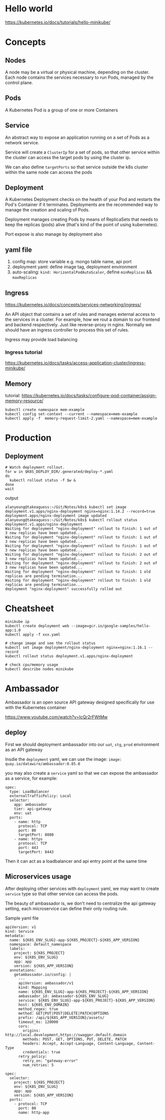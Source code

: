 # Hello world
https://kubernetes.io/docs/tutorials/hello-minikube/

# Concepts

## Nodes
A node may be a virtual or physical machine, depending on the cluster. Each node contains the services necessary to run Pods, managed by the control plane.

## Pods
A Kubernetes Pod is a group of one or more Containers

## Service
An abstract way to expose an application running on a set of Pods as a network service.

Service will create a `ClusterIp` for a set of pods, so that other service within the cluster can access the target pods by using the cluster ip.

We can also define `targetPorts` so that service outside the k8s cluster within the same node can access the pods

## Deployment
A Kubernetes Deployment checks on the health of your Pod and restarts the Pod's Container if it terminates. Deployments are the recommended way to manage the creation and scaling of Pods.

Deployment manages creating Pods by means of ReplicaSets that needs to keep the replicas (pods) alive (that's kind of the point of using kubernetes).

Port expose is also manage by deployment also

## yaml file
1. config map: store variable e.g. mongo table name, api port
2. deployment yaml: define image tag, deployment environment
3. auto-scaling: `kind: HorizontalPodAutoScaler`, define `minReplicas` && `maxReplicas`

## Ingress
https://kubernetes.io/docs/concepts/services-networking/ingress/

An API object that contains a set of rules and manages external access to the services in a cluster. For example, how we rout a domain to our frontend and backend respectively. Just like reverse-proxy in nginx. Normally we should have an ingress controller to process this set of rules.

Ingress may provide load balancing

### Ingress tutorial
https://kubernetes.io/docs/tasks/access-application-cluster/ingress-minikube/

## Memory
tutorial: https://kubernetes.io/docs/tasks/configure-pod-container/assign-memory-resource/
```
kubectl create namespace mem-example
kubectl config set-context --current --namespace=mem-example
kubectl apply -f  memory-request-limit-2.yaml --namespace=mem-example
```

# Production
## Deployment
```
# Watch deployment rollout.
for w in $K8S_DEPLOY_DIR/.generated/deploy-*.yaml
do
  kubectl rollout status -f $w &
done
wait
```
output
```
alanyeung@takeaguess:~/Git/Notes/k8s$ kubectl set image deployment.v1.apps/nginx-deployment nginx=nginx:1.14.2 --record=true
deployment.apps/nginx-deployment image updated
alanyeung@takeaguess:~/Git/Notes/k8s$ kubectl rollout status deployment.v1.apps/nginx-deployment
Waiting for deployment "nginx-deployment" rollout to finish: 1 out of 3 new replicas have been updated...
Waiting for deployment "nginx-deployment" rollout to finish: 1 out of 3 new replicas have been updated...
Waiting for deployment "nginx-deployment" rollout to finish: 1 out of 3 new replicas have been updated...
Waiting for deployment "nginx-deployment" rollout to finish: 2 out of 3 new replicas have been updated...
Waiting for deployment "nginx-deployment" rollout to finish: 2 out of 3 new replicas have been updated...
Waiting for deployment "nginx-deployment" rollout to finish: 1 old replicas are pending termination...
Waiting for deployment "nginx-deployment" rollout to finish: 1 old replicas are pending termination...
deployment "nginx-deployment" successfully rolled out
```
# Cheatsheet
```
minikube ip
kubectl create deployment web --image=gcr.io/google-samples/hello-app:1.0
kubectl apply -f xxx.yaml

# change image and see the rollout status
kubectl set image deployment/nginx-deployment nginx=nginx:1.16.1 --record
kubectl rollout status deployment.v1.apps/nginx-deployment

# check cpu/memory usage
kubectl describe nodes minikube
```

# Ambassador

Ambassador is an open source API gateway designed specifically for use with the Kubernetes container

https://www.youtube.com/watch?v=IcQr2rFWtMw

## deploy

First we should deployment ambassador into our `uat`, `stg`, `prod` environment as an API gateway   

Insdie the `deployment` yaml, we can use the image: `image: quay.io/datawire/ambassador:0.85.0`

you may also create a `service` yaml so that we can expose the ambassador as a service, for example:
```
spec:
  type: LoadBalancer
  externalTrafficPolicy: Local
  selector:
    app: ambassador
    tier: api-gateway
    env: uat
  ports:
    - name: http
      protocol: TCP
      port: 80
      targetPort: 8080
    - name: https
      protocol: TCP
      port: 443
      targetPort: 8443
```

Then it can act as a loadbalancer and api entry point at the same time

## Microservices usage
After deploying other services with `deployment` yaml, we may want to create `service` type so that other service can access the pods.

The beauty of ambassador is, we don't need to centralize the api gateway setting, each microservice can define their only routing rule. 

Sample yaml file
```
apiVersion: v1
kind: Service
metadata:
  name: ${K8S_ENV_SLUG}-app-${K8S_PROJECT}-${K8S_APP_VERSION}
  namespace: default_namespace
  labels:
    project: ${K8S_PROJECT}
    env: ${K8S_ENV_SLUG}
    app: app
    version: ${K8S_APP_VERSION}
  annotations:
    getambassador.io/config: |
      ---
      apiVersion: ambassador/v1
      kind: Mapping
      name: ${K8S_ENV_SLUG}-app-${K8S_PROJECT}-${K8S_APP_VERSION}
      ambassador_id: ambassador-${K8S_ENV_SLUG}
      service: ${K8S_ENV_SLUG}-app-${K8S_PROJECT}-${K8S_APP_VERSION}
      host: ${K8S_ENV_DOMAIN}
      method_regex: true
      method: GET|PUT|POST|DELETE|PATCH|OPTIONS
      prefix: /api/${K8S_APP_VERSION}/assets/
      timeout_ms: 120000
      cors:
        origins: http://local.development,https://swagger.default.domain
        methods: POST, GET, OPTIONS, PUT, DELETE, PATCH
        headers: Accept, Accept-Language, Content-Language, Content-Type
        credentials: true
      retry_policy:
        retry_on: "gateway-error"
        num_retries: 5

spec:
  selector:
    project: ${K8S_PROJECT}
    env: ${K8S_ENV_SLUG}
    app: app
    version: ${K8S_APP_VERSION}
  ports:
    - protocol: TCP
      port: 80
      name: http-app
```

